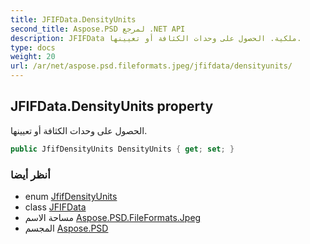 ```yaml
---
title: JFIFData.DensityUnits
second_title: Aspose.PSD لمرجع .NET API
description: JFIFData ملكية. الحصول على وحدات الكثافة أو تعيينها.
type: docs
weight: 20
url: /ar/net/aspose.psd.fileformats.jpeg/jfifdata/densityunits/
---
```

## JFIFData.DensityUnits property

الحصول على وحدات الكثافة أو تعيينها.

```csharp
public JfifDensityUnits DensityUnits { get; set; }
```

### أنظر أيضا

* enum [JfifDensityUnits](../../jfifdensityunits/)
* class [JFIFData](../)
* مساحة الاسم [Aspose.PSD.FileFormats.Jpeg](../../jfifdata/)
* المجسم [Aspose.PSD](../../../)


